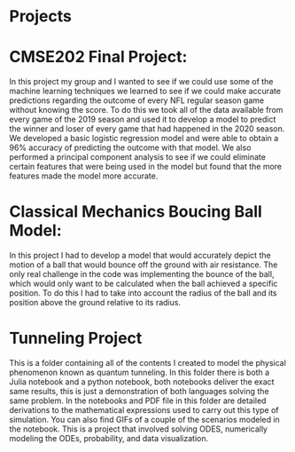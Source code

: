 # Projects
# CMSE202 Final Project:
In this project my group and I wanted to see if we could use some of the machine learning techniques we learned to see if we could make accurate predictions regarding the outcome of every NFL regular season game without knowing the score. To do this we took all of the data available from every game of the 2019 season and used it to develop a model to predict the winner and loser of every game that had happened in the 2020 season. We developed a basic logistic regression model and were able to obtain a 96% accuracy of predicting the outcome with that model. We also performed a principal component analysis to see if we could eliminate certain features that were being used in the model but found that the more features made the model more accurate.

# Classical Mechanics Boucing Ball Model:
In this project I had to develop a model that would accurately depict the motion of a ball that would bounce off the ground with air resistance. The only real challenge in the code was implementing the bounce of the ball, which would only want to be calculated when the ball achieved a specific position. To do this I had to take into account the radius of the ball and its position above the ground relative to its radius.

# Tunneling Project
This is a folder containing all of the contents I created to model the physical phenomenon known as quantum tunneling. In this folder there is both a Julia notebook and a python notebook, both notebooks deliver the exact same results, this is just a demonstration of both languages solving the same problem. In the notebooks and PDF file in this folder are detailed derivations to the mathematical expressions used to carry out this type of simulation. You can also find GIFs of a couple of the scenarios modeled in the notebook. This is a project that involved solving ODES, numerically modeling the ODEs, probability, and data visualization.